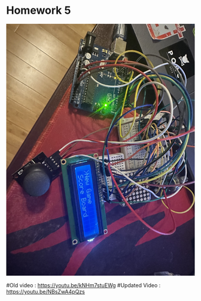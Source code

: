 # Homework 5


![Alt text](IMG_0104.JPG?raw=true "Circuit Board")

#Old video : https://youtu.be/kNHm7stuEWg
#Updated Video : https://youtu.be/NBsZwA4pQzs